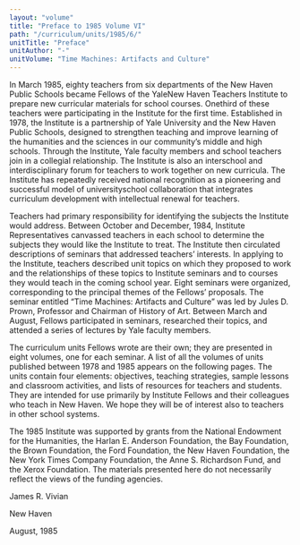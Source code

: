 ```yaml
---
layout: "volume"
title: "Preface to 1985 Volume VI"
path: "/curriculum/units/1985/6/"
unitTitle: "Preface"
unitAuthor: "-"
unitVolume: "Time Machines: Artifacts and Culture"
---
```

<body>
 <p>
  In March 1985, eighty teachers from six departments of the New Haven Public Schools became Fellows of the YaleNew Haven Teachers Institute to prepare new curricular materials for school courses. Onethird of these teachers were participating in the Institute for the first time. Established in 1978, the Institute is a partnership of Yale University and the New Haven Public Schools, designed to strengthen teaching and improve learning of the humanities and the sciences in our community’s middle and high schools. Through the Institute, Yale faculty members and school teachers join in a collegial relationship. The Institute is also an interschool and interdisciplinary forum for teachers to work together on new curricula. The Institute has repeatedly received national recognition as a pioneering and successful model of universityschool collaboration that integrates curriculum development with intellectual renewal for teachers.
 </p>
 <p>
  Teachers had primary responsibility for identifying the subjects the Institute would address. Between October and December, 1984, Institute Representatives canvassed teachers in each school to determine the subjects they would like the Institute to treat. The Institute then circulated descriptions of seminars that addressed teachers’ interests. In applying to the Institute, teachers described unit topics on which they proposed to work and the relationships of these topics to Institute seminars and to courses they would teach in the coming school year. Eight seminars were organized, corresponding to the principal themes of the Fellows’ proposals. The seminar entitled “Time Machines: Artifacts and Culture” was led by Jules D. Prown, Professor and Chairman of History of Art. Between March and August, Fellows participated in seminars, researched their topics, and attended a series of lectures by Yale faculty members.
 </p>
 <p>
  The curriculum units Fellows wrote are their own; they are presented in eight volumes, one for each seminar. A list of all the volumes of units published between 1978 and 1985 appears on the following pages. The units contain four elements: objectives, teaching strategies, sample lessons and classroom activities, and lists of resources for teachers and students. They are intended for use primarily by Institute Fellows and their colleagues who teach in New Haven. We hope they will be of interest also to teachers in other school systems.
 </p>
 <p>
  The 1985 Institute was supported by grants from the National Endowment for the Humanities, the Harlan E. Anderson Foundation, the Bay Foundation, the Brown Foundation, the Ford Foundation, the New Haven Foundation, the New York Times Company Foundation, the Anne S. Richardson Fund, and the Xerox Foundation. The materials presented here do not necessarily reflect the views of the funding agencies.
 </p>
 <p>
  James R. Vivian
 </p>
 <p>
  New Haven
 </p>
 <p>
  August, 1985
 </p>

</body>